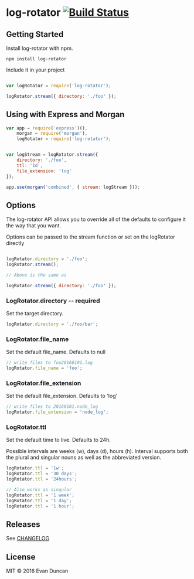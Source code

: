 # log-rotator [![Build Status](https://travis-ci.org/eduncan26/log-rotator.svg?branch=master)](https://travis-ci.org/eduncan26/log-rotator)


## Getting Started

Install log-rotator with npm.

```
npm install log-rotator
```

Include it in your project

```javascript

var logRotator = require('log-rotator');

logRotator.stream({ directory: './foo' });

``` 

## Using with Express and Morgan
```javascript
var app = require('express')(),
    morgan = require('morgan'),
    logRotator = require('log-rotator');


var logStream = logRotator.stream({
	directory: './foo',
	ttl: '1d',
	file_extension: 'log'
});

app.use(morgan('combined', { stream: logStream }));
```

## Options

The log-rotator API allows you to override all of the defaults to configure it the way that you want.

Options can be passed to the stream function or set on the logRotator directly

```javascript

logRotator.directory = './foo';
logRotator.stream();

// Above is the same as

logRotator.stream({ directory: './foo' });
```

### LogRotator.directory -- required
Set the target directory.

```javascript
logRotator.directory = './foo/bar';
```

### LogRotator.file_name
Set the default file_name. Defaults to null

```javascript
// write files to foo20160101.log
logRotator.file_name = 'foo';
``` 

### LogRotator.file_extension
Set the default file_extension. Defaults to 'log'

```javascript
// write files to 20160101.node_log
logRotator.file_extension = 'node_log';
```

### LogRotator.ttl
Set the default time to live. Defaults to 24h.

Possible intervals are weeks (w), days (d), hours (h). Interval supports both the plural and singular nouns as well as the abbreviated version.

```javascript
logRotator.ttl = '1w';
logRotator.ttl = '30 days';
logRotator.ttl = '24hours';

// Also works as singular
logRotator.ttl = '1 week';
logRotator.ttl = '1 day';
logRotator.ttl = '1 hour';
```

## Releases

See [CHANGELOG](https://github.com/eduncan26/log-rotator/blob/master/CHANGELOG)

## License

MIT &copy; 2016 Evan Duncan
